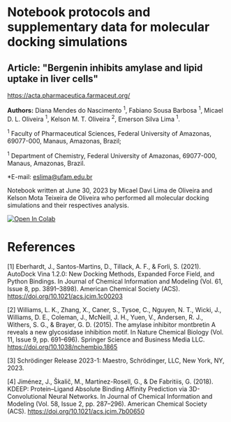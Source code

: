 # Notebook protocols and supplementary data for molecular docking simulations
## Article: "Bergenin inhibits amylase and lipid uptake in liver cells" 

https://acta.pharmaceutica.farmaceut.org/

**Authors:** Diana Mendes do Nascimento <sup>1</sup>, Fabiano Sousa Barbosa <sup>1</sup>, Micael D. L. Oliveira <sup>1</sup>, Kelson M. T. Oliveira <sup>2</sup>, Emerson Silva Lima <sup>1</sup>. 

<sup>1</sup> Faculty of Pharmaceutical Sciences, Federal University of Amazonas, 69077-000, Manaus, Amazonas, Brazil; 

<sup>1</sup> Department of Chemistry, Federal University of Amazonas, 69077-000, Manaus, Amazonas, Brazil. 

*E-mail: eslima@ufam.edu.br

Notebook written at June 30, 2023 by Micael Davi Lima de Oliveira and Kelson Mota Teixeira de Oliveira who performed all molecular docking simulations and their respectives analysis.

<a target="_blank" href="https://colab.research.google.com/github/micael-oliveira-ufam/bergenin_alpha_amylase/">
  <img src="https://colab.research.google.com/assets/colab-badge.svg" alt="Open In Colab"/>
</a>

# **References**

[1] Eberhardt, J., Santos-Martins, D., Tillack, A. F., & Forli, S. (2021). AutoDock Vina 1.2.0: New Docking Methods, Expanded Force Field, and Python Bindings. In Journal of Chemical Information and Modeling (Vol. 61, Issue 8, pp. 3891–3898). American Chemical Society (ACS). https://doi.org/10.1021/acs.jcim.1c00203

[2] Williams, L. K., Zhang, X., Caner, S., Tysoe, C., Nguyen, N. T., Wicki, J., Williams, D. E., Coleman, J., McNeill, J. H., Yuen, V., Andersen, R. J., Withers, S. G., & Brayer, G. D. (2015). The amylase inhibitor montbretin A reveals a new glycosidase inhibition motif. In Nature Chemical Biology (Vol. 11, Issue 9, pp. 691–696). Springer Science and Business Media LLC. https://doi.org/10.1038/nchembio.1865

[3] Schrödinger Release 2023-1: Maestro, Schrödinger, LLC, New York, NY, 2023.

[4] Jiménez, J., Škalič, M., Martínez-Rosell, G., & De Fabritiis, G. (2018). KDEEP: Protein–Ligand Absolute Binding Affinity Prediction via 3D-Convolutional Neural Networks. In Journal of Chemical Information and Modeling (Vol. 58, Issue 2, pp. 287–296). American Chemical Society (ACS). https://doi.org/10.1021/acs.jcim.7b00650
